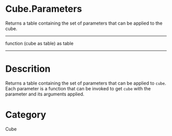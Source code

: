 ﻿# Cube.Parameters
Returns a table containing the set of parameters that can be applied to the cube.
***
function (cube as table) as table
***
# Descrition 
Returns a table containing the set of parameters that can be applied to <code>cube</code>. Each parameter is a function that can be invoked to get <code>cube</code> with the parameter and its arguments applied.
# Category 
Cube
